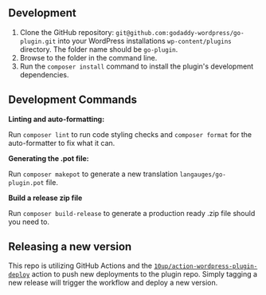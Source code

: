 
## Development

1. Clone the GitHub repository: `git@github.com:godaddy-wordpress/go-plugin.git` into your WordPress installations `wp-content/plugins` directory. The folder name should be `go-plugin`.
2. Browse to the folder in the command line.
3. Run the `composer install` command to install the plugin's development dependencies.

## Development Commands

**Linting and auto-formatting:**

Run `composer lint` to run code styling checks and `composer format` for the auto-formatter to fix what it can.

**Generating the .pot file:**

Run `composer makepot` to generate a new translation `langauges/go-plugin.pot` file.

**Build a release zip file**

Run `composer build-release` to generate a production ready .zip file should you need to.

## Releasing a new version

This repo is utilizing GitHub Actions and the [`10up/action-wordpress-plugin-deploy`](https://github.com/10up/action-wordpress-plugin-deploy) action to push new deployments to the plugin repo. Simply tagging a new release will trigger the workflow and deploy a new version.